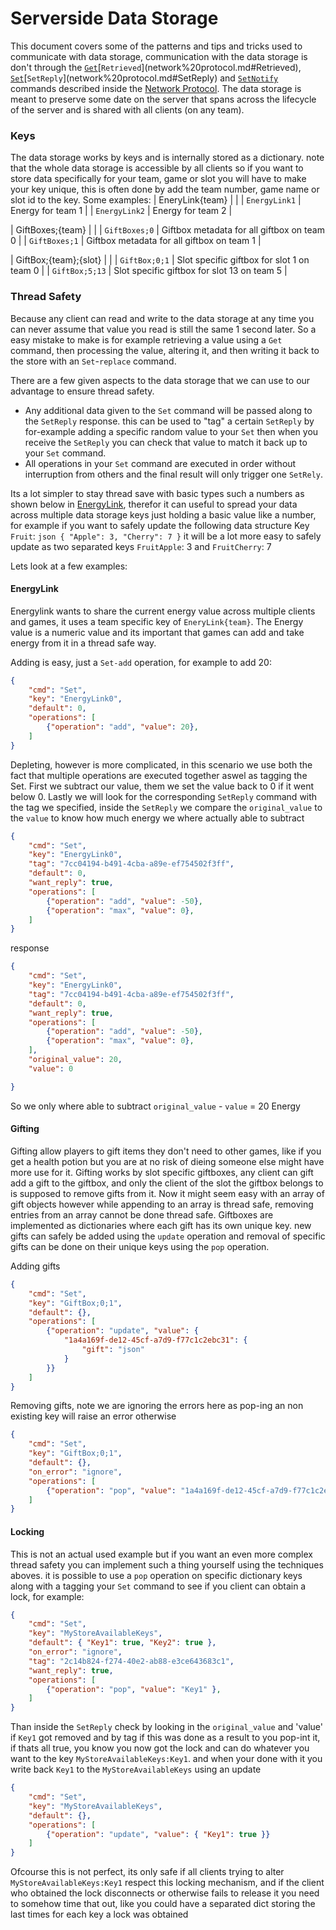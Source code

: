 # Serverside Data Storage

This document covers some of the patterns and tips and tricks used to communicate with data storage, communication with the data storage is don't through the [`Get`](network%20protocol.md#Get)\[`Retrieved`](network%20protocol.md#Retrieved), [`Set`](network%20protocol.md#Set)\[`SetReply`](network%20protocol.md#SetReply) and [`SetNotify`](network%20protocol.md#SetNotify) commands described inside the [Network Protocol](network%20protocol.md). The data storage is meant to preserve some date on the server that spans across the lifecycle of the server and is shared with all clients (on any team). 

### Keys
The data storage works by keys and is internally stored as a dictionary. note that the whole data storage is accessible by all clients so if you want to store data specifically for your team, game or slot you will have to make your key unique, this is often done by add the team number, game name or slot id to the key. Some examples:
| EneryLink{team} |                 |
| `EnergyLink1` | Energy for team 1 |
| `EnergyLink2` | Energy for team 2 |

| GiftBoxes;{team} |                                            |
| `GiftBoxes;0`    | Giftbox metadata for all giftbox on team 0 |
| `GiftBoxes;1`    | Giftbox metadata for all giftbox on team 1 |

| GiftBox;{team};{slot} |                                             |
| `GiftBox;0;1`         | Slot specific giftbox for slot 1 on team 0  |
| `GiftBox;5;13`        | Slot specific giftbox for slot 13 on team 5 |

### Thread Safety
Because any client can read and write to the data storage at any time you can never assume that value you read is still the same 1 second later. So a 
easy mistake to make is for example retrieving a value using a `Get` command, then processing the value, altering it, and then writing it back to the store with an `Set`-`replace` command.

There are a few given aspects to the data storage that we can use to our advantage to ensure thread safety. 
* Any additional data given to the `Set` command will be passed along to the `SetReply` response. this can be used to "tag" a certain `SetReply` by for-example adding a specific random value to your `Set` then when you receive the `SetReply` you can check that value to match it back up to your `Set` command. 
* All operations in your `Set` command are executed in order without interruption from others and the final result will only trigger one `SetRely`.

Its a lot simpler to stay thread save with basic types such a numbers as shown below in [EnergyLink](#EnergyLink), therefor it can useful to spread your data across multiple data storage keys just holding a basic value like a number, for example if you want to safely update the following data structure 
Key `Fruit`: `json { "Apple": 3, "Cherry": 7 }` it will be a lot more easy to safely update as two separated keys `FruitApple`: 3 and `FruitCherry`: 7

Lets look at a few examples:

#### EnergyLink
Energylink wants to share the current energy value across multiple clients and games, it uses a team specific key of `EneryLink{team}`. The Energy value is a numeric value and its important that games can add and take energy from it in a thread safe way.

Adding is easy, just a `Set-add` operation, for example to add 20:
```json
{
    "cmd": "Set",
    "key": "EnergyLink0",
    "default": 0,
    "operations": [
        {"operation": "add", "value": 20},
    ]
}
```
Depleting, however is more complicated, in this scenario we use both the fact that multiple operations are executed together aswel as tagging the Set.
First we subtract our value, them we set the value back to 0 if it went below 0. Lastly we will look for the corresponding `SetReply` command with the tag we specified, inside the `SetReply` we compare the `original_value` to the `value` to know how much energy we where actually able to subtract
```json
{
    "cmd": "Set",
    "key": "EnergyLink0",
    "tag": "7cc04194-b491-4cba-a89e-ef754502f3ff",
    "default": 0,
    "want_reply": true,
    "operations": [
        {"operation": "add", "value": -50},
        {"operation": "max", "value": 0},
    ]
}
```
response
```json
{
    "cmd": "Set",
    "key": "EnergyLink0",
    "tag": "7cc04194-b491-4cba-a89e-ef754502f3ff",
    "default": 0,
    "want_reply": true,
    "operations": [
        {"operation": "add", "value": -50},
        {"operation": "max", "value": 0},
    ],
    "original_value": 20,
    "value": 0

}
```
So we only where able to subtract `original_value` - `value` = 20 Energy

#### Gifting
Gifting allow players to gift items they don't need to other games, like if you get a health potion but you are at no risk of dieing someone else might have more use for it. Gifting works by slot specific giftboxes, any client can gift add a gift to the giftbox, and only the client of the slot the giftbox belongs to is supposed to remove gifts from it. Now it might seem easy with an array of gift objects however while appending to an array is thread safe, removing entries from an array cannot be done thread safe. Giftboxes are implemented as dictionaries where each gift has its own unique key. new gifts can safely be added using the `update` operation and removal of specific gifts can be done on their unique keys using the `pop` operation. 

Adding gifts
```json
{
    "cmd": "Set",
    "key": "GiftBox;0;1",
    "default": {},
    "operations": [
        {"operation": "update", "value": {
            "1a4a169f-de12-45cf-a7d9-f77c1c2ebc31": {
                "gift": "json"
            }
        }}
    ]
}
```
Removing gifts, note we are ignoring the errors here as pop-ing an non existing key will raise an error otherwise
```json
{
    "cmd": "Set",
    "key": "GiftBox;0;1",
    "default": {},
    "on_error": "ignore",
    "operations": [
        {"operation": "pop", "value": "1a4a169f-de12-45cf-a7d9-f77c1c2ebc31" },
    ]
}
```

#### Locking
This is not an actual used example but if you want an even more complex thread safety you can implement such a thing yourself using the techniques aboves. it is possible to use a `pop` operation on specific dictionary keys along with a tagging your `Set` command to see if you client can obtain a lock, for example:
```json
{
    "cmd": "Set",
    "key": "MyStoreAvailableKeys",
    "default": { "Key1": true, "Key2": true },
    "on_error": "ignore",
    "tag": "2c14b824-f274-40e2-ab88-e3ce643683c1",
    "want_reply": true,
    "operations": [
        {"operation": "pop", "value": "Key1" },
    ]
}
```
Than inside the `SetReply` check by looking in the `original_value` and 'value' if `Key1` got removed and by tag if this was done as a result to you pop-int it, if thats all true, you know you now got the lock and can do whatever you want to the key `MyStoreAvailableKeys:Key1`. and when your done with it you write back `Key1` to the `MyStoreAvailableKeys` using an update
```json
{
    "cmd": "Set",
    "key": "MyStoreAvailableKeys",
    "default": {},
    "operations": [
        {"operation": "update", "value": { "Key1": true }}
    ]
}
```
Ofcourse this is not perfect, its only safe if all clients trying to alter `MyStoreAvailableKeys:Key1` respect this locking mechanism, and if the client who obtained the lock disconnects or otherwise fails to release it you need to somehow time that out, like you could have a separated dict storing the last times for each key a lock was obtained
